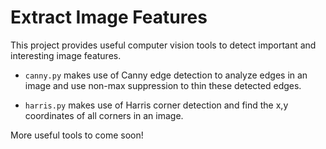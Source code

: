# Extract Image Features
This project provides useful computer vision tools to detect important and interesting image features. 

*  `canny.py` makes use of Canny edge detection to analyze edges in an image and use non-max suppression to thin these detected edges.

*  `harris.py` makes use of Harris corner detection and find the x,y coordinates of all corners in an image.

More useful tools to come soon!
